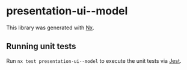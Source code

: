 # presentation-ui--model

This library was generated with [Nx](https://nx.dev).

## Running unit tests

Run `nx test presentation-ui--model` to execute the unit tests via [Jest](https://jestjs.io).
